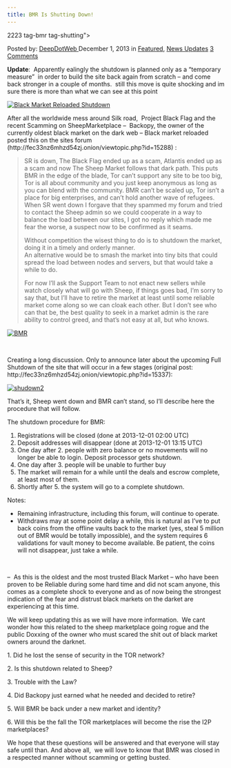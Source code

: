 ```yaml
---
title: BMR Is Shutting Down!
---
```

2223  tag-bmr tag-shutting">

<span>Posted by: <a href="https://www.deepdotweb.com/author/admin/" title="">DeepDotWeb </a></span>
<span>December 1, 2013</span>
<span>in <a href="https://www.deepdotweb.com/category/deepdot-news/" rel="category tag">Featured</a>, <a href="https://www.deepdotweb.com/category/news-updates/" rel="category tag">News Updates</a></span>
<span><a href="https://www.deepdotweb.com/2013/12/01/bmr-is-shutting-down/#comments">3 Comments</a></span>


<div>
<div>
<p><strong>Update</strong>:  Apparently ealingly the shutdown is planned only as a &#8220;temporary measure&#8221;  in order to build the site back again from scratch &#8211; and come back stronger in a couple of months.  still this move is quite shocking and im sure there is more than what we can see at this point</p>
<p><a href="/imgs/2013/12/Bmr2.jpg"><img class="aligncenter size-full wp-image-2236" alt="Black Market Reloaded Shutdown" src="/imgs/2013/12/Bmr2.jpg" width="546" height="232" srcset="/imgs/2013/12/Bmr2.jpg 1331w, /imgs/2013/12/Bmr2-300x128.jpg 300w, /imgs/2013/12/Bmr2-1024x435.jpg 1024w" sizes="(max-width: 546px) 100vw, 546px" /></a></p>
<p>After all the worldwide mess around Silk road,  Project Black Flag and the recent Scamming on SheepMarketplace &#8211;  Backopy, the owner of the currently oldest black market on the dark web &#8211; Black market reloaded posted this on the sites forum (http://fec33nz6mhzd54zj.onion/viewtopic.php?id=15288) :</p>
<div>
<blockquote><p>SR is down, The Black Flag ended up as a scam, Atlantis ended up as a scam and now The Sheep Market follows that dark path. This puts BMR in the edge of the blade, Tor can&#8217;t support any site to be too big, Tor is all about community and you just keep anonymous as long as you can blend with the community. BMR can&#8217;t be scaled up, Tor isn&#8217;t a place for big enterprises, and can&#8217;t hold another wave of refugees.<br />
    When SR went down I forgave that they spammed my forum and tried to contact the Sheep admin so we could cooperate in a way to balance the load between our sites, I got no reply which made me fear the worse, a suspect now to be confirmed as it seams.</p>
<p>Without competition the wisest thing to do is to shutdown the market, doing it in a timely and orderly manner.<br />
    An alternative would be to smash the market into tiny bits that could spread the load between nodes and servers, but that would take a while to do.</p>
<p>For now I&#8217;ll ask the Support Team to not enact new sellers while watch closely what will go with Sheep, if things goes bad, I&#8217;m sorry to say that, but I&#8217;ll have to retire the market at least until some reliable market come along so we can cloak each other. But I don&#8217;t see who can that be, the best quality to seek in a market admin is the rare ability to control greed, and that&#8217;s not easy at all, but who knows.</p></blockquote>
</div>
<p><a href="/imgs/2013/12/BMR.jpg"><img class="aligncenter size-full wp-image-2224" alt="BMR" src="/imgs/2013/12/BMR.jpg" width="909" height="282" srcset="/imgs/2013/12/BMR.jpg 1102w, /imgs/2013/12/BMR-300x93.jpg 300w, /imgs/2013/12/BMR-1024x318.jpg 1024w" sizes="(max-width: 909px) 100vw, 909px" /></a></p>
<p>&nbsp;</p>
<p>Creating a long discussion. Only to announce later about the upcoming Full Shutdown of the site that will occur in a few stages (original post: http://fec33nz6mhzd54zj.onion/viewtopic.php?id=15337):</p>
<p><a href="/imgs/2013/12/shudown2.jpg"><img class="aligncenter size-full wp-image-2225" alt="shudown2" src="/imgs/2013/12/shudown2.jpg" width="600" height="259" srcset="/imgs/2013/12/shudown2.jpg 1081w, /imgs/2013/12/shudown2-300x130.jpg 300w, /imgs/2013/12/shudown2-1024x442.jpg 1024w" sizes="(max-width: 600px) 100vw, 600px" /></a></p>
<p>That&#8217;s it, Sheep went down and BMR can&#8217;t stand, so I&#8217;ll describe here the procedure that will follow.</p>
<p>The shutdown procedure for BMR:</p>
<ol>
<li>Registrations will be closed (done at 2013-12-01 02:00 UTC)</li>
<li>Deposit addresses will disappear (done at 2013-12-01 13:15 UTC)</li>
<li>One day after 2. people with zero balance or no movements will no longer be able to login. Deposit processor gets shutdown.</li>
<li>One day after 3. people will be unable to further buy</li>
<li>The market will remain for a while until the deals and escrow complete, at least most of them.</li>
<li>Shortly after 5. the system will go to a complete shutdown.</li>
</ol>
<p>Notes:</p>
<ul>
<li>Remaining infrastructure, including this forum, will continue to operate.</li>
<li>Withdraws may at some point delay a while, this is natural as I&#8217;ve to put back coins from the offline vaults back to the market (yes, steal 5 million out of BMR would be totally impossible), and the system requires 6 validations for vault money to become available. Be patient, the coins will not disappear, just take a while.</li>
</ul>
<p>&nbsp;</p>
<p>&#8211;  As this is the oldest and the most trusted Black Market &#8211; who have been proven to be Reliable during some hard time and did not scam anyone, this comes as a complete shock to everyone and as of now being the strongest indication of the fear and distrust black markets on the darket are experiencing at this time.</p>
<p>We will keep updating this as we will have more information.  We cant wonder how this related to the sheep marketplace going rogue and the public Doxxing of the owner who must scared the shit out of black market owners around the darknet.</p>
<p>1. Did he lost the sense of security in the TOR network?</p>
<p>2. Is this shutdown related to Sheep?</p>
<p>3. Trouble with the Law?</p>
<p>4. Did Backopy just earned what he needed and decided to retire?</p>
<p>5. Will BMR be back under a new market and identity?</p>
<p>6. Will this be the fall the TOR marketplaces will become the rise the I2P marketplaces?</p>
<p>We hope that these questions will be answered and that everyone will stay safe until than. And above all,  we will love to know that BMR was closed in a respected manner without scamming or getting busted.</p>
<p>&nbsp;</p>
</div>
</div>
</div>
<span style="display:none"><a href="https://www.deepdotweb.com/tag/bmr/" rel="tag">bmr</a> <a href="https://www.deepdotweb.com/tag/shutting/" rel="tag">shutting</a>
Updated: 2013-12-01